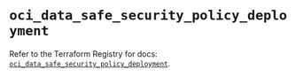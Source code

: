 # `oci_data_safe_security_policy_deployment`

Refer to the Terraform Registry for docs: [`oci_data_safe_security_policy_deployment`](https://registry.terraform.io/providers/oracle/oci/6.18.0/docs/resources/data_safe_security_policy_deployment).
